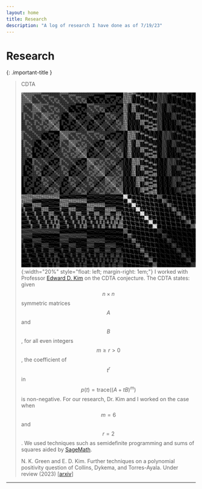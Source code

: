 ```yaml
---
layout: home
title: Research
description: "A log of research I have done as of 7/19/23"
---
```

# Research

<script src="https://polyfill.io/v3/polyfill.min.js?features=es6"></script>
<script id="MathJax-script" async src="https://cdn.jsdelivr.net/npm/mathjax@3/es5/tex-mml-chtml.js"></script>


{: .important-title }
> CDTA
>
> ![image of matrix where the entries are converted to grayscale values](images/Un8.jpg){:width="20%" style="float: left; margin-right: 1em;"}
> I worked with Professor [Edward D. Kim] on the CDTA conjecture. The CDTA states: given $$n\times n$$ symmetric matrices $$A$$ and $$B$$, for all even integers $$m\geq r > 0$$, the coefficient of $$t^r$$ in $$p(t)=\mathsf{trace}((A+tB)^m)$$ is non-negative. For our research, Dr. Kim and I worked on the case when $$m = 6$$ and $$r = 2$$. We used techniques such as semidefinite programming and sums of squares aided by [SageMath].
>
> N. K. Green and E. D. Kim. Further techniques on a polynomial positivity question of Collins, Dykema, and Torres-Ayala. Under review (2023) [[arxiv]]



----

[arxiv]: https://arxiv.org/abs/2307.06311
[Edward D. Kim]: https://www.uwlax.edu/profile/ekim/
[SageMath]: https://www.sagemath.org/
